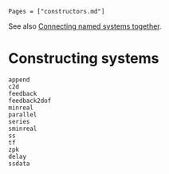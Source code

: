 ```@index
Pages = ["constructors.md"]
```

See also [Connecting named systems together](https://juliacontrol.github.io/RobustAndOptimalControl.jl/dev/#Connecting-systems-together).
# Constructing systems

```@docs
append
c2d
feedback
feedback2dof
minreal
parallel
series
sminreal
ss
tf
zpk
delay
ssdata
```
